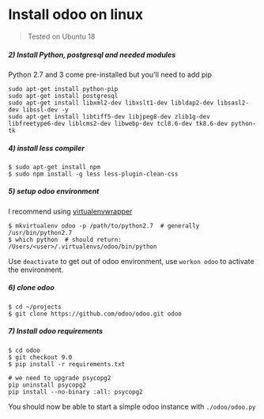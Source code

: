 # Install odoo on linux

> Tested on Ubuntu 18

##### 2) Install Python, postgresql and needed modules

Python 2.7 and 3 come pre-installed but you'll need to add pip

```
sudo apt-get install python-pip
sudo apt-get install postgresql
sudo apt-get install libxml2-dev libxslt1-dev libldap2-dev libsasl2-dev libssl-dev -y
sudo apt-get install libtiff5-dev libjpeg8-dev zlib1g-dev libfreetype6-dev liblcms2-dev libwebp-dev tcl8.6-dev tk8.6-dev python-tk
```

##### 4) install less compiler

```
$ sudo apt-get install npm
$ sudo npm install -g less less-plugin-clean-css
```

##### 5) setup odoo environment

I recommend using
[virtualenvwrapper](http://virtualenvwrapper.readthedocs.io/en/latest/index.html)

```
$ mkvirtualenv odoo -p /path/to/python2.7  # generally /usr/bin/python2.7
$ which python  # should return:
/Users/<user>/.virtualenvs/odoo/bin/python
```

Use `deactivate` to get out of odoo environment, use `workon odoo` to activate the
environment.

##### 6) clone odoo

```
$ cd ~/projects
$ git clone https://github.com/odoo/odoo.git odoo
```

##### 7) Install odoo requirements

```
$ cd odoo
$ git checkout 9.0
$ pip install -r requirements.txt

# we need to upgrade psycopg2
pip uninstall psycopg2
pip install --no-binary :all: psycopg2
```

You should now be able to start a simple odoo instance with `./odoo/odoo.py`
